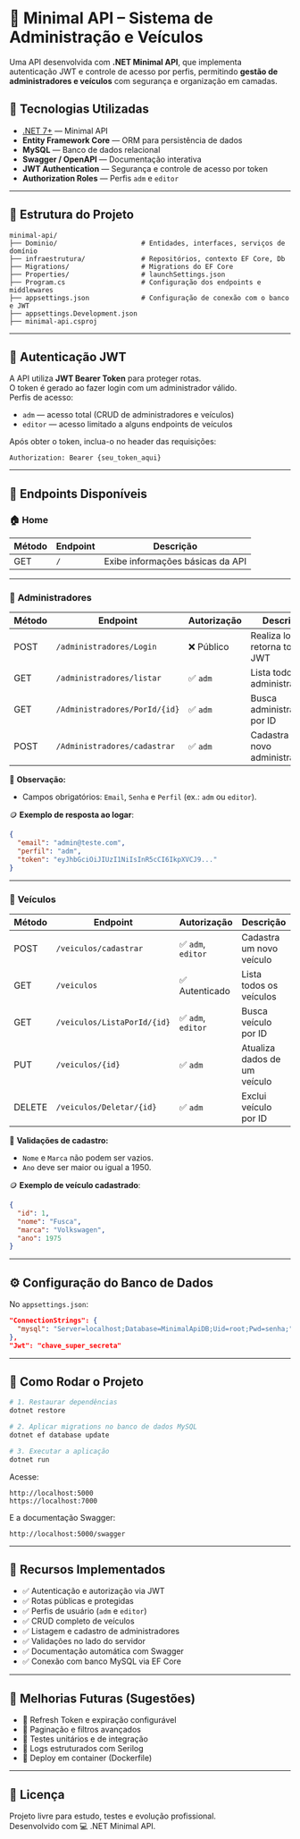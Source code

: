 # 🚀 Minimal API – Sistema de Administração e Veículos

Uma API desenvolvida com **.NET Minimal API**, que implementa autenticação JWT e controle de acesso por perfis, permitindo **gestão de administradores e veículos** com segurança e organização em camadas.

## 🧰 Tecnologias Utilizadas

- [.NET 7+](https://dotnet.microsoft.com/) — Minimal API  
- **Entity Framework Core** — ORM para persistência de dados  
- **MySQL** — Banco de dados relacional  
- **Swagger / OpenAPI** — Documentação interativa  
- **JWT Authentication** — Segurança e controle de acesso por token  
- **Authorization Roles** — Perfis `adm` e `editor`  

---

## 📂 Estrutura do Projeto

```
minimal-api/
├── Dominio/                     # Entidades, interfaces, serviços de domínio
├── infraestrutura/              # Repositórios, contexto EF Core, Db
├── Migrations/                  # Migrations do EF Core
├── Properties/                  # launchSettings.json
├── Program.cs                   # Configuração dos endpoints e middlewares
├── appsettings.json             # Configuração de conexão com o banco e JWT
├── appsettings.Development.json
├── minimal-api.csproj
```

---

## 🔐 Autenticação JWT

A API utiliza **JWT Bearer Token** para proteger rotas.  
O token é gerado ao fazer login com um administrador válido.  
Perfis de acesso:
- `adm` — acesso total (CRUD de administradores e veículos)
- `editor` — acesso limitado a alguns endpoints de veículos

Após obter o token, inclua-o no header das requisições:
```
Authorization: Bearer {seu_token_aqui}
```

---

## 🏁 Endpoints Disponíveis

### 🏠 **Home**
| Método | Endpoint | Descrição |
|--------|-----------|------------|
| GET | `/` | Exibe informações básicas da API |

---

### 👤 **Administradores**

| Método | Endpoint | Autorização | Descrição |
|--------|-----------|-------------|------------|
| POST | `/administradores/Login` | ❌ Público | Realiza login e retorna token JWT |
| GET | `/administradores/listar` | ✅ `adm` | Lista todos os administradores |
| GET | `/Administradores/PorId/{id}` | ✅ `adm` | Busca administrador por ID |
| POST | `/Administradores/cadastrar` | ✅ `adm` | Cadastra um novo administrador |

📌 **Observação:**  
- Campos obrigatórios: `Email`, `Senha` e `Perfil` (ex.: `adm` ou `editor`).

🪙 **Exemplo de resposta ao logar**:
```json
{
  "email": "admin@teste.com",
  "perfil": "adm",
  "token": "eyJhbGciOiJIUzI1NiIsInR5cCI6IkpXVCJ9..."
}
```

---

### 🚗 **Veículos**

| Método | Endpoint | Autorização | Descrição |
|--------|-----------|-------------|------------|
| POST | `/veiculos/cadastrar` | ✅ `adm`, `editor` | Cadastra um novo veículo |
| GET | `/veiculos` | ✅ Autenticado | Lista todos os veículos |
| GET | `/veiculos/ListaPorId/{id}` | ✅ `adm`, `editor` | Busca veículo por ID |
| PUT | `/veiculos/{id}` | ✅ `adm` | Atualiza dados de um veículo |
| DELETE | `/veiculos/Deletar/{id}` | ✅ `adm` | Exclui veículo por ID |

📌 **Validações de cadastro:**
- `Nome` e `Marca` não podem ser vazios.  
- `Ano` deve ser maior ou igual a 1950.

🪙 **Exemplo de veículo cadastrado**:
```json
{
  "id": 1,
  "nome": "Fusca",
  "marca": "Volkswagen",
  "ano": 1975
}
```

---

## ⚙️ Configuração do Banco de Dados

No `appsettings.json`:

```json
"ConnectionStrings": {
  "mysql": "Server=localhost;Database=MinimalApiDB;Uid=root;Pwd=senha;"
},
"Jwt": "chave_super_secreta"
```

---

## 🚀 Como Rodar o Projeto

```bash
# 1. Restaurar dependências
dotnet restore

# 2. Aplicar migrations no banco de dados MySQL
dotnet ef database update

# 3. Executar a aplicação
dotnet run
```

Acesse:
```
http://localhost:5000
https://localhost:7000
```

E a documentação Swagger:
```
http://localhost:5000/swagger
```

---


## 🧭 Recursos Implementados

- ✅ Autenticação e autorização via JWT  
- ✅ Rotas públicas e protegidas  
- ✅ Perfis de usuário (`adm` e `editor`)  
- ✅ CRUD completo de veículos  
- ✅ Listagem e cadastro de administradores  
- ✅ Validações no lado do servidor  
- ✅ Documentação automática com Swagger  
- ✅ Conexão com banco MySQL via EF Core

---

## 🧱 Melhorias Futuras (Sugestões)

- 🔹 Refresh Token e expiração configurável  
- 🔹 Paginação e filtros avançados  
- 🔹 Testes unitários e de integração  
- 🔹 Logs estruturados com Serilog  
- 🔹 Deploy em container (Dockerfile)

---

## 🪪 Licença

Projeto livre para estudo, testes e evolução profissional.  
Desenvolvido com 💻 .NET Minimal API.
